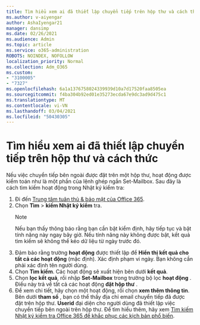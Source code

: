 ```yaml
---
title: Tìm hiểu xem ai đã thiết lập chuyển tiếp trên hộp thư và cách thức
ms.author: v-aiyengar
author: AshaIyengar21
manager: dansimp
ms.date: 02/26/2021
ms.audience: Admin
ms.topic: article
ms.service: o365-administration
ROBOTS: NOINDEX, NOFOLLOW
localization_priority: Normal
ms.collection: Adm_O365
ms.custom:
- "3100005"
- "7327"
ms.openlocfilehash: 6a1a1376758024339939d10a7d17520faa8505ea
ms.sourcegitcommit: f4ba304b92ed01e35273ecda67e9dc3ad9d475c1
ms.translationtype: MT
ms.contentlocale: vi-VN
ms.lasthandoff: 03/04/2021
ms.locfileid: "50430305"
---
```

# <a name="find-out-who-set-up-forwarding-on-a-mailbox-and-how"></a>Tìm hiểu xem ai đã thiết lập chuyển tiếp trên hộp thư và cách thức

Nếu việc chuyển tiếp bên ngoài được đặt trên một hộp thư, hoạt động được kiểm toán như là một phần của lệnh ghép ngắn Set-Mailbox. Sau đây là cách tìm kiếm hoạt động trong Nhật ký kiểm tra:

1. Đi đến [Trung tâm tuân thủ & bảo mật của Office 365](https://go.microsoft.com/fwlink/p/?linkid=2077143).
1. Chọn **Tìm** >  **kiếm Nhật ký kiểm** tra.
    > [!NOTE]
    > Nếu bạn thấy thông báo rằng bạn cần bật kiểm định, hãy tiếp tục và bật tính năng này ngay bây giờ. Nếu tính năng này không được bật, kết quả tìm kiếm sẽ không thể kéo dữ liệu từ ngày trước đó.
1. Đảm bảo rằng trường **hoạt động** được thiết lập để **Hiển thị kết quả cho tất cả các hoạt động** (mặc định). Xác định phạm vi ngày. Bạn không cần phải xác định tên người dùng.
1. Chọn **Tìm kiếm**. Các hoạt động sẽ xuất hiện bên dưới **kết quả**.
1. Chọn **lọc kết quả**, rồi nhập **Set-Mailbox** trong trường bộ lọc **hoạt động** . Điều này trả về tất cả các hoạt động **đặt hộp thư** .
1. Để xem chi tiết, hãy chọn một hoạt động, rồi chọn **xem thêm thông tin**. Bên dưới **tham số** , bạn có thể thấy địa chỉ email chuyển tiếp đã được đặt trên hộp thư. **Userid** đại diện cho người dùng đã thiết lập việc chuyển tiếp bên ngoài trên hộp thư.
Để tìm hiểu thêm, hãy xem [Tìm kiếm Nhật ký kiểm tra Office 365 để khắc phục các kịch bản phổ biến](https://go.microsoft.com/fwlink/?linkid=2103944).